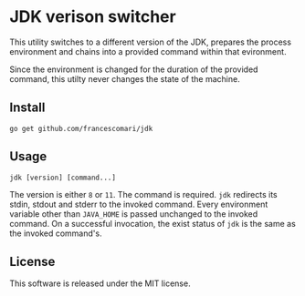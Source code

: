 # JDK verison switcher

This utility switches to a different version of the JDK, prepares the process
environment and chains into a provided command within that evironment.

Since the environment is changed for the duration of the provided command, this
utilty never changes the state of the machine.

## Install

    go get github.com/francescomari/jdk

## Usage

    jdk [version] [command...]

The version is either `8` or `11`. The command is required. `jdk` redirects its
stdin, stdout and stderr to the invoked command. Every environment variable
other than `JAVA_HOME` is passed unchanged to the invoked command. On a
successful invocation, the exist status of `jdk` is the same as the invoked
command's.

## License

This software is released under the MIT license.